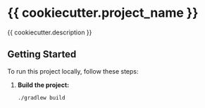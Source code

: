 # {{ cookiecutter.project_name }}

{{ cookiecutter.description }}

## Getting Started

To run this project locally, follow these steps:

1. **Build the project:**
   ```bash
   ./gradlew build
